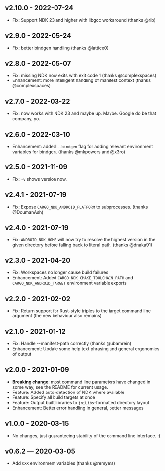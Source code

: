 ## v2.10.0 - 2022-07-24

- Fix: Support NDK 23 and higher with libgcc workaround (thanks @rib)

## v2.9.0 - 2022-05-24

- Fix: better bindgen handling (thanks @lattice0)

## v2.8.0 - 2022-05-07

- Fix: missing NDK now exits with exit code 1 (thanks @complexspaces)
- Enhancement: more intelligent handling of manifest context (thanks @complexspaces)

## v2.7.0 - 2022-03-22

- Fix: now works with NDK 23 and maybe up. Maybe. Google do be that company, yo.

## v2.6.0 - 2022-03-10

- Enhancement: added `--bindgen` flag for adding relevant environment variables for bindgen. (thanks @mkpowers and @x3ro)

## v2.5.0 - 2021-11-09

- Fix: `-v` shows version now.

## v2.4.1 - 2021-07-19

- Fix: Expose `CARGO_NDK_ANDROID_PLATFORM` to subprocesses. (thanks @DoumanAsh)

## v2.4.0 - 2021-07-19

- Fix: `ANDROID_NDK_HOME` will now try to resolve the highest version in the given directory before falling back to literal path. (thanks @dnaka91)

## v2.3.0 - 2021-04-20

- Fix: Workspaces no longer cause build failures
- Enhancement: Added `CARGO_NDK_CMAKE_TOOLCHAIN_PATH` and `CARGO_NDK_ANDROID_TARGET` environment variable exports

## v2.2.0 - 2021-02-02

- Fix: Return support for Rust-style triples to the target command line argument (the new behaviour also remains)

## v2.1.0 - 2021-01-12

- Fix: Handle --manifest-path correctly (thanks @ubamrein)
- Enhancement: Update some help text phrasing and general ergonomics of output

## v2.0.0 - 2021-01-09

- **Breaking change**: most command line parameters have changed in some way, see the README for current usage.
- Feature: Added auto-detection of NDK where available
- Feature: Specify all build targets at once
- Feature: Output built libraries to `jniLibs`-formatted directory layout
- Enhancement: Better error handling in general, better messages

## v1.0.0 - 2020-03-15

- No changes, just guaranteeing stability of the command line interface. :)

## v0.6.2 — 2020-03-05

- Add `CXX` environment variables (thanks @remyers)


